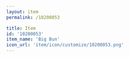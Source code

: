 ```yaml
---
layout: item
permalink: /10200053

title: Item
id: '10200053'
item_name: 'Big Bun'
icon_url: 'item/icon/customize/10200053.png'
---
```

